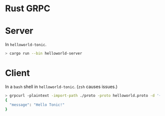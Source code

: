 # Rust GRPC

# Server
In `helloworld-tonic`.
```bash
> cargo run --bin helloworld-server
```

# Client
In a `bash` shell in `helloworld-tonic`. (`zsh` causes issues.)
```bash
> grpcurl -plaintext -import-path ./proto -proto helloworld.proto -d '{"name": "Tonic"}' [::]:50051 helloworld.Greeter/SayHello
{
  "message": "Hello Tonic!"
}
```
